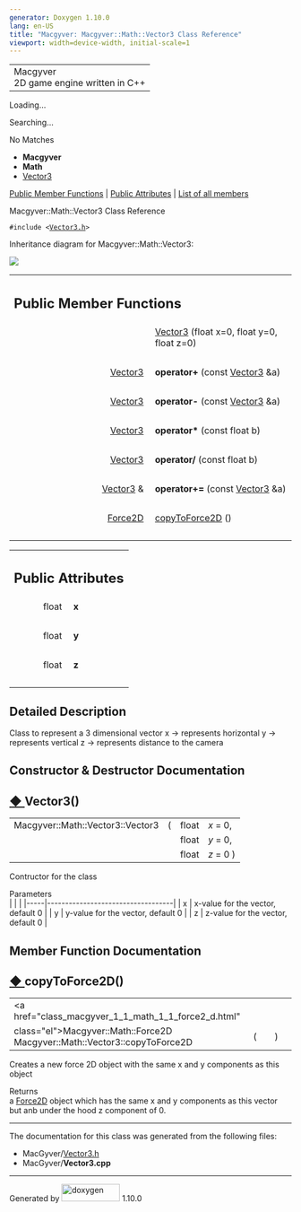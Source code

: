 ```yaml
---
generator: Doxygen 1.10.0
lang: en-US
title: "Macgyver: Macgyver::Math::Vector3 Class Reference"
viewport: width=device-width, initial-scale=1
---
```


<div id="top">

<div id="titlearea">

<table data-cellspacing="0" data-cellpadding="0">
<colgroup>
<col style="width: 100%" />
</colgroup>
<tbody>
<tr id="projectrow" class="odd">
<td id="projectalign"><div id="projectname">
Macgyver
</div>
<div id="projectbrief">
2D game engine written in C++
</div></td>
</tr>
</tbody>
</table>

</div>

<div id="main-nav">

</div>

<div id="MSearchSelectWindow"
onmouseover="return searchBox.OnSearchSelectShow()"
onmouseout="return searchBox.OnSearchSelectHide()"
onkeydown="return searchBox.OnSearchSelectKey(event)">

</div>

<div id="MSearchResultsWindow">

<div id="MSearchResults">

<div class="SRPage">

<div id="SRIndex">

<div id="SRResults">

</div>

<div id="Loading" class="SRStatus">

Loading...

</div>

<div id="Searching" class="SRStatus">

Searching...

</div>

<div id="NoMatches" class="SRStatus">

No Matches

</div>

</div>

</div>

</div>

</div>

<div id="nav-path" class="navpath">

- **Macgyver**
- **Math**
- <a href="class_macgyver_1_1_math_1_1_vector3.html"
  class="el">Vector3</a>

</div>

</div>

<div class="header">

<div class="summary">

[Public Member Functions](#pub-methods) \| [Public
Attributes](#pub-attribs) \| [List of all
members](class_macgyver_1_1_math_1_1_vector3-members.html)

</div>

<div class="headertitle">

<div class="title">

Macgyver::Math::Vector3 Class Reference

</div>

</div>

</div>

<div class="contents">

`#include <`<a href="_vector3_8h_source.html" class="el"><code>Vector3.h</code></a>`>`

<div class="dynheader">

Inheritance diagram for Macgyver::Math::Vector3:

</div>

<div class="dyncontent">

<div class="center">

<img src="class_macgyver_1_1_math_1_1_vector3.png"
usemap="#Macgyver::Math::Vector3_map" />

</div>

</div>

<table class="memberdecls">
<colgroup>
<col style="width: 50%" />
<col style="width: 50%" />
</colgroup>
<tbody>
<tr class="odd heading">
<td colspan="2"><h2 id="public-member-functions"
class="groupheader"><span id="pub-methods"></span> Public Member
Functions</h2></td>
</tr>
<tr id="r_a61fb1b28cf667c8ef1a90bcd8b405b15"
class="even memitem:a61fb1b28cf667c8ef1a90bcd8b405b15">
<td class="memItemLeft" style="text-align: right;"
data-valign="top"> </td>
<td class="memItemRight" data-valign="bottom"><a
href="#a61fb1b28cf667c8ef1a90bcd8b405b15" class="el">Vector3</a> (float
x=0, float y=0, float z=0)</td>
</tr>
<tr class="odd separator:a61fb1b28cf667c8ef1a90bcd8b405b15">
<td colspan="2" class="memSeparator"> </td>
</tr>
<tr id="r_a1fa0960d05352fde9d6420458c326a99"
class="even memitem:a1fa0960d05352fde9d6420458c326a99">
<td class="memItemLeft" style="text-align: right;"
data-valign="top"><span id="a1fa0960d05352fde9d6420458c326a99"></span>
<a href="class_macgyver_1_1_math_1_1_vector3.html"
class="el">Vector3</a> </td>
<td class="memItemRight" data-valign="bottom"><strong>operator+</strong>
(const <a href="class_macgyver_1_1_math_1_1_vector3.html"
class="el">Vector3</a> &amp;a)</td>
</tr>
<tr class="odd separator:a1fa0960d05352fde9d6420458c326a99">
<td colspan="2" class="memSeparator"> </td>
</tr>
<tr id="r_a36e719303c0357ca4e4e1a31e418a760"
class="even memitem:a36e719303c0357ca4e4e1a31e418a760">
<td class="memItemLeft" style="text-align: right;"
data-valign="top"><span id="a36e719303c0357ca4e4e1a31e418a760"></span>
<a href="class_macgyver_1_1_math_1_1_vector3.html"
class="el">Vector3</a> </td>
<td class="memItemRight" data-valign="bottom"><strong>operator-</strong>
(const <a href="class_macgyver_1_1_math_1_1_vector3.html"
class="el">Vector3</a> &amp;a)</td>
</tr>
<tr class="odd separator:a36e719303c0357ca4e4e1a31e418a760">
<td colspan="2" class="memSeparator"> </td>
</tr>
<tr id="r_a5b2ca2c882d54c96d9e587e98f22e68a"
class="even memitem:a5b2ca2c882d54c96d9e587e98f22e68a">
<td class="memItemLeft" style="text-align: right;"
data-valign="top"><span id="a5b2ca2c882d54c96d9e587e98f22e68a"></span>
<a href="class_macgyver_1_1_math_1_1_vector3.html"
class="el">Vector3</a> </td>
<td class="memItemRight" data-valign="bottom"><strong>operator*</strong>
(const float b)</td>
</tr>
<tr class="odd separator:a5b2ca2c882d54c96d9e587e98f22e68a">
<td colspan="2" class="memSeparator"> </td>
</tr>
<tr id="r_a6a33e7667d05dd9db60a36038ab89568"
class="even memitem:a6a33e7667d05dd9db60a36038ab89568">
<td class="memItemLeft" style="text-align: right;"
data-valign="top"><span id="a6a33e7667d05dd9db60a36038ab89568"></span>
<a href="class_macgyver_1_1_math_1_1_vector3.html"
class="el">Vector3</a> </td>
<td class="memItemRight" data-valign="bottom"><strong>operator/</strong>
(const float b)</td>
</tr>
<tr class="odd separator:a6a33e7667d05dd9db60a36038ab89568">
<td colspan="2" class="memSeparator"> </td>
</tr>
<tr id="r_a2b28d645bb5a2b0f2a9def1e5e97d780"
class="even memitem:a2b28d645bb5a2b0f2a9def1e5e97d780">
<td class="memItemLeft" style="text-align: right;"
data-valign="top"><span id="a2b28d645bb5a2b0f2a9def1e5e97d780"></span>
<a href="class_macgyver_1_1_math_1_1_vector3.html"
class="el">Vector3</a> &amp; </td>
<td class="memItemRight"
data-valign="bottom"><strong>operator+=</strong> (const <a
href="class_macgyver_1_1_math_1_1_vector3.html" class="el">Vector3</a>
&amp;a)</td>
</tr>
<tr class="odd separator:a2b28d645bb5a2b0f2a9def1e5e97d780">
<td colspan="2" class="memSeparator"> </td>
</tr>
<tr id="r_a279e0d8f02439f19d6d75af18650f7a3"
class="even memitem:a279e0d8f02439f19d6d75af18650f7a3">
<td class="memItemLeft" style="text-align: right;" data-valign="top"><a
href="class_macgyver_1_1_math_1_1_force2_d.html"
class="el">Force2D</a> </td>
<td class="memItemRight" data-valign="bottom"><a
href="#a279e0d8f02439f19d6d75af18650f7a3" class="el">copyToForce2D</a>
()</td>
</tr>
<tr class="odd separator:a279e0d8f02439f19d6d75af18650f7a3">
<td colspan="2" class="memSeparator"> </td>
</tr>
</tbody>
</table>

<table class="memberdecls">
<colgroup>
<col style="width: 50%" />
<col style="width: 50%" />
</colgroup>
<tbody>
<tr class="odd heading">
<td colspan="2"><h2 id="public-attributes" class="groupheader"><span
id="pub-attribs"></span> Public Attributes</h2></td>
</tr>
<tr id="r_a269eb4134e4f0a9c26060f83c18b5ae5"
class="even memitem:a269eb4134e4f0a9c26060f83c18b5ae5">
<td class="memItemLeft" style="text-align: right;"
data-valign="top"><span id="a269eb4134e4f0a9c26060f83c18b5ae5"></span>
float </td>
<td class="memItemRight" data-valign="bottom"><strong>x</strong></td>
</tr>
<tr class="odd separator:a269eb4134e4f0a9c26060f83c18b5ae5">
<td colspan="2" class="memSeparator"> </td>
</tr>
<tr id="r_ab872ad5413e66215ad419e81f7c5dcc9"
class="even memitem:ab872ad5413e66215ad419e81f7c5dcc9">
<td class="memItemLeft" style="text-align: right;"
data-valign="top"><span id="ab872ad5413e66215ad419e81f7c5dcc9"></span>
float </td>
<td class="memItemRight" data-valign="bottom"><strong>y</strong></td>
</tr>
<tr class="odd separator:ab872ad5413e66215ad419e81f7c5dcc9">
<td colspan="2" class="memSeparator"> </td>
</tr>
<tr id="r_a379438d068bd4aa8514a28e36e02ed25"
class="even memitem:a379438d068bd4aa8514a28e36e02ed25">
<td class="memItemLeft" style="text-align: right;"
data-valign="top"><span id="a379438d068bd4aa8514a28e36e02ed25"></span>
float </td>
<td class="memItemRight" data-valign="bottom"><strong>z</strong></td>
</tr>
<tr class="odd separator:a379438d068bd4aa8514a28e36e02ed25">
<td colspan="2" class="memSeparator"> </td>
</tr>
</tbody>
</table>

<span id="details"></span>

## Detailed Description

<div class="textblock">

Class to represent a 3 dimensional vector x -\> represents horizontal y
-\> represents vertical z -\> represents distance to the camera

</div>

## Constructor & Destructor Documentation

<span id="a61fb1b28cf667c8ef1a90bcd8b405b15"></span>

## <span class="permalink">[◆ ](#a61fb1b28cf667c8ef1a90bcd8b405b15)</span>Vector3()

<div class="memitem">

<div class="memproto">

|                                  |     |       |                                                                                                            |
|----------------------------------|-----|-------|------------------------------------------------------------------------------------------------------------|
| Macgyver::Math::Vector3::Vector3 | (   | float | <span class="paramname">*x*<span class="paramdefsep"> = </span><span class="paramdefval">0</span>, </span> |
|                                  |     | float | <span class="paramname">*y*<span class="paramdefsep"> = </span><span class="paramdefval">0</span>, </span> |
|                                  |     | float | <span class="paramname">*z*<span class="paramdefsep"> = </span><span class="paramdefval">0</span></span> ) |

</div>

<div class="memdoc">

Contructor for the class

Parameters  
|     |                                   |
|-----|-----------------------------------|
| x   | x-value for the vector, default 0 |
| y   | y-value for the vector, default 0 |
| z   | z-value for the vector, default 0 |

</div>

</div>

## Member Function Documentation

<span id="a279e0d8f02439f19d6d75af18650f7a3"></span>

## <span class="permalink">[◆ ](#a279e0d8f02439f19d6d75af18650f7a3)</span>copyToForce2D()

<div class="memitem">

<div class="memproto">

|                                                                               |     |                                 |     |     |
|-------------------------------------------------------------------------------|-----|---------------------------------|-----|-----|
| <a href="class_macgyver_1_1_math_1_1_force2_d.html"                           
 class="el">Macgyver::Math::Force2D</a> Macgyver::Math::Vector3::copyToForce2D  | (   | <span class="paramname"></span> | )   |     |

</div>

<div class="memdoc">

Creates a new force 2D object with the same x and y components as this
object

Returns  
a <a href="class_macgyver_1_1_math_1_1_force2_d.html"
class="el">Force2D</a> object which has the same x and y components as
this vector but anb under the hood z component of 0.

</div>

</div>

------------------------------------------------------------------------

The documentation for this class was generated from the following files:

- MacGyver/<a href="_vector3_8h_source.html" class="el">Vector3.h</a>
- MacGyver/**Vector3.cpp**

</div>

------------------------------------------------------------------------

<span class="small">Generated
by [<img src="doxygen.svg" class="footer" width="104" height="31"
alt="doxygen" />](https://www.doxygen.org/index.html) 1.10.0</span>
